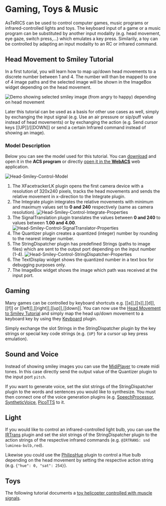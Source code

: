 # Gaming, Toys & Music

AsTeRICS can be used to control computer games, music programs or infrared-controlled lights and toys. The keyboard input of a game or a music program can be substituted by another input modality (e.g. head movement, eye gaze, switch press,...) which emulates a key press. Similarily, a toy can be controlled by adapting an input modality to an RC or infrared command.

## Head Movement to Smiley Tutorial

In a first tutorial, you will learn how to map up/down head movements to a discrete number between 1 and 4. The number will than be mapped to one of 4 image paths and the selected image will be shown in the ImageBox widget depending on the head movement.

![Demo showing selected smiley image (from angry to happy) depending on head movement](https://user-images.githubusercontent.com/4621810/137794267-4b207741-a95c-40ed-9237-cdd9473f159c.gif)

Later this tutorial can be used as a basis for other use cases as well, simply by exchanging the input signal (e.g. Use an air pressure or sip/puff value instead of head movements) or by exchanging the action (e.g. Send cursor keys [[UP]]/[[DOWN]] or send a certain Infrared command instead of showing an image).

### Model Description

Below you can see the model used for this tutorial. You can [download](https://raw.githubusercontent.com/asterics/AsTeRICS/master/bin/ARE/models/tutorial/B_HeadMovement_MappedTo_SmileyImage.acs) and open it in the **ACS program** or directly [open it in the **WebACS**](http://webacs.asterics.eu/?areBaseURI=http://127.0.0.1:8081&openFile=https://raw.githubusercontent.com/asterics/AsTeRICS/master/bin/ARE/models/tutorial/B_HeadMovement_MappedTo_SmileyImage.acs) web application.

![Head-Smiley-Control-Model](https://user-images.githubusercontent.com/4621810/137795484-07c6a282-25d6-44e0-912d-4bc4a37dde49.png)

1. The XFacetrackerLK plugin opens the first camera device with a resolution of 320x240 pixels, tracks the head movements and sends the relative movement in x-direction to the Integrate plugin.
2. The Integrate plugin integrates the relative movements with minimum and maximum values set to **0 and 240** respectively (same as camera resolution). ![Head-Smiley-Control-Integrate-Properties](https://user-images.githubusercontent.com/4621810/137796282-a2a080aa-d32a-4693-bfe8-af4a75dfadec.png)
3. The SignalTranslation plugin translates the values between **0 and 240** to values between **1.00 and 4.00**. ![Head-Smiley-Control-SignalTranslator-Properties](https://user-images.githubusercontent.com/4621810/137796551-1629aea6-a031-4143-9502-7d2c2862ccbd.png)
4. The Quantizer plugin creates a quantized (integer) number by rounding to the nearest integer number.
5. The StringDispatcher plugin has predefined Strings (paths to image files) which are sent to the output port depending on the input number (1-4). ![Head-Smiley-Control-StringDispatcher-Properties](https://user-images.githubusercontent.com/4621810/137797248-d663214b-8529-4493-858e-2bac85f129ae.png)
6. The TextDisplay widget shows the quantized number in a text box for debugging purposes only.
7. The ImageBox widget shows the image which path was received at the input port.

## Gaming

Many games can be controlled by keyboard shortcuts e.g. [[a]],[[s]],[[d]],[[f]] or [[left]],[[right]],[[up]],[[down]].
You can now use the [Head Movement to Smiley Tutorial](#head-movement-to-smiley-tutorial) and simply map the head up/down movement to a keyboard key by using they [Keyboard](plugins/actuators/Keyboard.html) plugin.

Simply exchange the slot Strings in the StringDispatcher plugin by the key strings or special key code strings (e.g. ```{UP}``` for a cursor up key press emulation).

## Sound and Voice

Instead of showing smiley images you can use the [MidiPlayer](plugins/actuators/MidiPlayer.html) to create midi tones. In this case directly send the output value of the Quantizer plugin to the input port ```pitch```.

If you want to generate voice, set the slot strings of the StringDispatcher plugin to the words and sentences you would like to synthesize. You must then connect one of the voice generation plugins (e.g. [SpeechProcessor](plugins/processors/SpeechProcessor.html), [SyntheticVoice](plugins/actuators/SyntheticVoice.html), [PicoTTS](plugins/actuators/PicoTTS.html) to it.

## Light

If you would like to control an infrared-controlled light bulb, you can use the [IRTrans](plugins/actuators/IRTrans.html) plugin and set the slot strings of the StringDispatcher plugin to the action strings of the respective infrared commands (e.g. ```@IRTRANS: snd luminea-bulb,red```).

Likewise you could use the [PhilipsHue](plugins/actuators/PhilipsHue.html) plugin to control a Hue bulb depending on the head movement by setting the respective action string (e.g. ```{"hue": 0, "sat": 254}```).

## Toys

The following tutorial documents a [toy helicopter controlled with muscle signals](https://www.ki-i.at/helicopter/).
